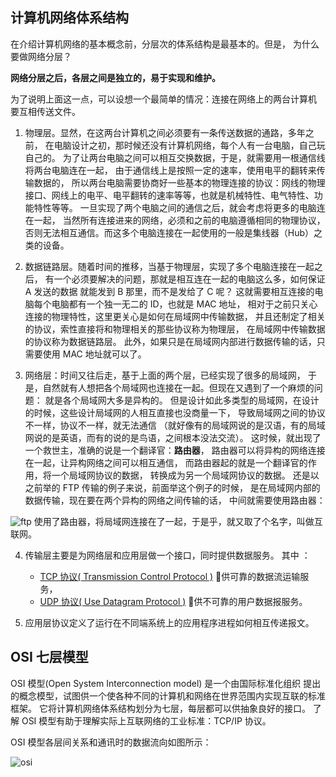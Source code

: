## 计算机网络体系结构

在介绍计算机网络的基本概念前，分层次的体系结构是最基本的。但是，
为什么要做网络分层？

**网络分层之后，各层之间是独立的，易于实现和维护。**

为了说明上面这一点，可以设想一个最简单的情况：连接在网络上的两台计算机
要互相传送文件。

1. 物理层。显然，在这两台计算机之间必须要有一条传送数据的通路，多年之前，
在电脑设计之初，那时候还没有计算机网络，每个人有一台电脑，自己玩自己的。
为了让两台电脑之间可以相互交换数据，于是，就需要用一根通信线将两台电脑连在一起，
由于通信线上是按照一定的速率，使用电平的翻转来传输数据的，
所以两台电脑需要协商好一些基本的物理连接的协议：网线的物理接口、网线上的电平、电平翻转的速率等等，也就是机械特性、电气特性、功能特性等等。
一旦实现了两个电脑之间的通信之后，就会考虑将更多的电脑连在一起，
当然所有连接进来的网络，必须和之前的电脑遵循相同的物理协议，
否则无法相互通信。而这多个电脑连接在一起使用的一般是集线器（Hub）之类的设备。

2. 数据链路层。随着时间的推移，当基于物理层，实现了多个电脑连接在一起之后，
有一个必须要解决的问题，那就是相互连在一起的电脑这么多，如何保证 A 发送的数据
就能发到 B 那里，而不是发给了 C 呢？
这就需要相互连接的电脑每个电脑都有一个独一无二的 ID，也就是 MAC 地址，
相对于之前只关心连接的物理特性，这里更关心是如何在局域网中传输数据，
并且还制定了相关的协议，索性直接将和物理相关的那些协议称为物理层，
在局域网中传输数据的协议称为数据链路层。
此外，如果只是在局域网内部进行数据传输的话，只需要使用 MAC 地址就可以了。

3. 网络层：时间又往后走，基于上面的两个层，已经实现了很多的局域网，
于是，自然就有人想把各个局域网也连接在一起。但现在又遇到了一个麻烦的问题：
就是各个局域网大多是异构的。
但是设计如此多类型的局域网，在设计的时候，这些设计局域网的人相互直接也没商量一下，
导致局域网之间的协议不一样，协议不一样，就无法通信
（就好像有的局域网说的是汉语，有的局域网说的是英语，而有的说的是鸟语，之间根本没法交流）。
这时候，就出现了一个救世主，准确的说是一个翻译官：**路由器**，
路由器可以将异构的网络连接在一起，让异构网络之间可以相互通信，
而路由器起的就是一个翻译官的作用，将一个局域网协议的数据，
转换成为另一个局域网协议的数据。
还是以之前举的 FTP 传输的例子来说，前面举这个例子的时候，
是在局域网内部的数据传输，现在要在两个异构的网络之间传输的话，
中间就需要使用路由器：

 ![ftp][1]
使用了路由器，将局域网连接在了一起，于是乎，就又取了个名字，叫做互联网。

4. 传输层主要是为网络层和应用层做一个接口，同时提供数据服务。
其中 ：
    * [TCP 协议( Transmission Control Protocol )](https://en.wikipedia.org/wiki/Transmission_Control_Protocol) 􏰁供可靠的数据流运输服务，
    * [UDP 协议( Use Datagram Protocol )](https://en.wikipedia.org/wiki/User_Datagram_Protocol) 􏰁供不可靠的用户数据报服务。

5. 应用层协议定义了运行在不同端系统上的应用程序进程如何相互传递报文。


## OSI 七层模型

OSI 模型(Open System Interconnection model) 是一个由国际标准化组织
提出的概念模型，试图供一个使各种不同的计算机和网络在世界范围内实现互联的标准框架。
它将计算机网络体系结构划分为七层，每层都可以供抽象良好的接口。
了解 OSI 模型有助于理解实际上互联网络的工业标准：TCP/IP 协议。


OSI 模型各层间关系和通讯时的数据流向如图所示：

 ![osi][2]

[1]: ../../../images/base/ftp.png
[2]: ../../../images/base/osi.png

